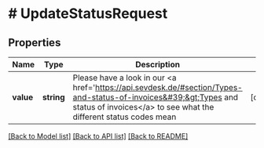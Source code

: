 # # UpdateStatusRequest

## Properties

Name | Type | Description | Notes
------------ | ------------- | ------------- | -------------
**value** | **string** | Please have a look in our       &lt;a href&#x3D;&#39;https://api.sevdesk.de/#section/Types-and-status-of-invoices&#39;&gt;Types and status of invoices&lt;/a&gt;       to see what the different status codes mean | [optional]

[[Back to Model list]](../../README.md#models) [[Back to API list]](../../README.md#endpoints) [[Back to README]](../../README.md)
